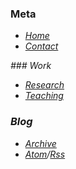 
<!-- Add your navigation menu here !-->

<div class=navigation-meta>

### Meta

* [<i class="icon-home"/> Home](/)
* [<i class="icon-envelope"/> Contact](/contact/)

</div>

<div class=navigation-work>
### Work

* [<i class="icon-beaker"/> Research](/research/)
* [<i class="icon-book"/> Teaching](/teaching/)

</div>

<div class=navigation-blog>

### Blog
* [<i class="icon-archive"/> Archive](/posts/archive/)
* [<i class="icon-rss"/> Atom](/posts/feeds/atom.xml)/[Rss](/posts/feeds/rss.xml)

</div>
